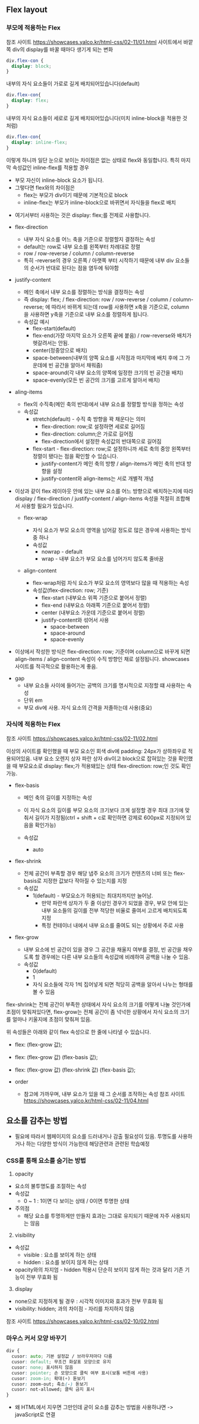 ## Flex layout

### 부모에 적용하는 Flex
참조 사이트
https://showcases.yalco.kr/html-css/02-11/01.html
사이트에서 바깥쪽 div의 display를 바꿀 때마다 생기게 되는 변화
```css
div.flex-con {
  display: block;
}
```
내부의 자식 요소들이 가로로 길게 배치되어있습니다(default)

```css
div.flex-con{
  display: flex;
}
```
내부의 자식 요소들이 세로로 길게 배치되어있습니다(미치 inline-block을 적용한 것 처럼)

```css
div.flex-con{
  display: inline-flex;
}
```
이렇게 하니까 일단 눈으로 보이는 차이점은 없는 상태로 flex와 동일합니다.
특히 마지막 속성값인 inline-flex를 적용할 경우
- 부모 자신이 inline-block 요소가 됩니다.
- 그렇다면 flex와의 차이점은
  - flex는 부모가 div이기 때문에 기본적으로 block
  - inline-flex는 부모가 inline-block으로 바뀌면서 자식들을 flex로 배치

* 여기서부터 사용하는 것은 display: flex;를 전제로 사용합니다.
- flex-direction
  - 내부 자식 요소를 어느 축을 기준으로 정렬할지 결정하는 속성
  - default는 row로 내부 요소를 왼쪽부터 차례대로 정렬
  - row / row-reverse / column / column-reverse
  - 특히 -reverse의 경우 오른쪽 / 아랫쪽 부터 시작하기 때문에 내부 div 요소들의 순서가 반대로 된다는 점을 염두에 둬야함

- justify-content
  - 메인 축에서 내부 요소를 정렬하는 방식을 결정하는 속성
  - 즉 display: flex; / flex-direction: row / row-reverse / column / column-reverse; 에 따라서 바뀌게 되는데 row를 사용하면 x축을 기준으로, column을 사용하면 y축을 기준으로 내부 요소를 정렬하게 됩니다.
  - 속성값 예시
    - flex-start(default)
    - flex-end(가장 마지막 요소가 오른쪽 끝에 붙음) / row-reverse와 배치가 헷갈려서는 안됨.
    - center(정중앙으로 배치)
    - space-between(내부의 양쪽 요소를 시작점과 마지막에 배치 후에 그 가운데에 빈 공간을 알아서 채워줌)
    - space-around(각 내부 요소의 양쪽에 일정한 크기의 빈 공간을 배치)
    - space-evenly(모든 빈 공간의 크기를 고르게 알아서 배치)

- aling-items
  - flex의 수직축(메인 축의 반대)에서 내부 요소를 정렬할 방식을 정하는 속성
  - 속성값
    - stretch(default) - 수직 축 방향을 꽉 채운다는 의미
      - flex-direction: row;로 설정하면 세로로 길어짐
      - flex-direction: column;은 가로로 길어짐
      - flex-direction에서 설정한 속성값의 반대쪽으로 길어짐
    - flex-start - flex-direction: row;로 설정하니까 세로 축의 중앙 왼쪽부터 정렬이 됐다는 점을 확인할 수 있습니다.
      - justify-content가 메인 축의 방향 / align-items가 메인 축의 반대 방향을 설정
      - justify-content와 align-items는 서로 개별적 개념

* 이상과 같이 flex 레이아웃 안에 있는 내부 요소를 어느 방향으로 배치하는지에 따라 display / flex-direction / justify-content / align-items 속성을 적절히 조합해서 사용할 필요가 있습니다.

  - flex-wrap
    - 자식 요소가 부모 요소의 영역을 넘어갈 정도로 많은 경우에 사용하는 방식 중 하나
    - 속성값
      - nowrap - default
      - wrap - 내부 요소가 부모 요소를 넘어가지 않도록 줄바꿈

  - align-content
    - flex-wrap처럼 자식 요소가 부모 요소의 영역보다 많을 때 적용하는 속성
    - 속성값(flex-direction: row; 기준)
      - flex-start (내부요소 위쪽 기준으로 붙어서 정렬)
      - flex-end (내부요소 아래쪽 기준으로 붙어서 정렬)
      - center (내부요소 가운데 기준으로 붙어서 정렬)
      - justify-content와 섞어서 사용
        - space-between
        - space-around
        - space-evenly

* 이상에서 작성한 방식은 flex-direction: row; 기준이며 column으로 바꾸게 되면 align-items / align-content 속성이 수직 방향인 채로 설정됩니다. showcases 사이트를 적극적으로 활용하는게 좋음.

- gap
  - 내부 요소들 사이에 들어가는 공백의 크기를 명시적으로 지정할 떄 사용하는 속성
  - 단위 em
  - 부모 div에 사용. 자식 요소의 간격을 저졸하는데 사용(중요)

### 자식에 적용하는 Flex
참조 사이트
https://showcases.yalco.kr/html-css/02-11/02.html

이상의 사이트를 확인했을 때 부모 요소인 회색 div에 padding: 24px가 상하좌우로 적용되어있음.
내부 요소
오렌지 상자
파란 상자
div이고 block으로 잡혀있는 것을 확인했을 때 부모요소로 display: flex;가 적용돼있는 상태
flex-direction: row;인 것도 확인가능.
  
  - flex-basis
    - 메인 축의 길이를 지정하는 속성
    - 이 자식 요소의 길이를 부모 요소의 크기보다 크게 설정할 경우 최대 크기에 맞춰서 길이가 지정됨(ctrl + shift + c로 확인하면 강제로 600px로 지정되어 있음을 확인가능)

    - 속성값
      - auto

  - flex-shrink
    - 전체 공간이 부족할 경우 해당 냅주 요소의 크기가 컨텐츠의 너비 또는 flex-basis로 지정한 값보다 작아질 수 있는지를 지정
    - 속성값
      - 1(default) - 부모요소가 허용되는 최대치까지만 늘어남.
        - 만약 파란색 상자가 두 줄 이상인 경우가 되었을 경우, 부모 안에 있는 내부 요소들의 길이를 전부 적당한 비율로 줄여서 고르게 배치되도록 지정
        - 특정 컨테이너 내에서 내부 요소를 줄여도 되는 상황에서 주로 사용

  - flex-grow
    - 내부 요소에 빈 공간이 있을 경우 그 공간을 채울지 여부를 결정, 빈 공간을 채우도록 할 경우에는 다른 내부 요소들의 속성값에 비례하여 공백을 나눌 수 있음.
    - 속성값
      - 0(default)
      - 1
      - 자식 요소들에 각자 1씩 집어넣게 되면 적당히 공백을 알아서 나누는 형태를 볼 수 있음

flex-shrink는 전체 공간이 부족한 상태에서 자식 요소의 크기를 어떻게 나눌 것인가에 초점이 맞춰져있다면, flex-grow는 전체 공간이 좀 넉넉한 상황에서 자식 요소의 크기를 얼마나 키울지에 초점이 맞춰져 있음.

위 속성들은 아래와 같이 flex 속성으로 한 줄에 나타낼 수 있습니다.

- flex: (flex-grow 값);
- flex: (flex-grow 값) (flex-basis 값);
- flex: (flex-grow 값) (flex-shrink 값) (flex-basis 값);

- order
  - 참고에 가까우며, 내부 요소가 있을 때 그 순서를 조작하는 속성
참조 사이트
https://showcases.yalco.kr/html-css/02-11/04.html

## 요소를 감추는 방법
- 필요에 따라서 웹페이지의 요소를 드러내거나 감출 필요성이 있음. 투명도를 사용하거나 하는 다양한 방식이 가능한데 해당관련과 관련된 학습예정

### CSS를 통해 요소를 숨기는 방법
1. opacity
  - 요소의 불투명도를 조절하는 속성
  - 속성값
    - 0 ~ 1 : 1이면 다 보이는 상태 / 0이면 투명한 상태
  - 주의점
    - 해당 요소를 투명하게만 만들지 효과는 그대로 유지되기 때문에 자주 사용되지는 않음

2. visibility
  - 속성값
    - visible : 요소를 보이게 하는 상태
    - hidden : 요소를 보이지 않게 하는 상태
  - opacity와의 차지엄 - hidden 적용시 단순히 보이지 않게 하는 것과 달리 기존 기능이 전부 무효화 됨

3. display
  - none으로 지정하게 될 경우 : 시각적 이미지와 효과가 전부 무효화 됨
  - visibility: hidden; 과의 차이점 - 자리를 차지하지 않음

참조 사이트
https://showcases.yalco.kr/html-css/02-10/02.html

### 마우스 커서 모양 바꾸기
```css
div {
  cusor: auto; 기본 설정값 / 브라우저마다 다름
  cusor: default; 무조건 화살표 모양으로 유지
  cusor: none; 표시하지 않음
  cusor: pointer; 손 모양으로 클릭 여부 표시(보통 버튼에 사용)
  cusor: zoom-in; 확대(+) 돋보기
  cusor: zoom-out; 축소(-) 돋보기
  cusor: not-allowed; 클릭 금지 표시
}
```
* 왜 HTML에서 지우면 그만인데 굳이 요소를 감추는 방법을 사용하냐면 -> javaScript로 연결